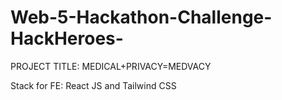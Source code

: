 # Web-5-Hackathon-Challenge-HackHeroes-

PROJECT TITLE: MEDICAL+PRIVACY=MEDVACY

Stack for FE: React JS and Tailwind CSS

